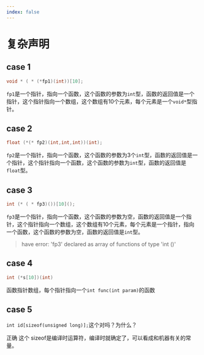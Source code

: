 ```yaml
---
index: false
---
```


# 复杂声明


## case 1

```C++
void * ( * (*fp1)(int))[10];
```

`fp1`是一个指针，指向一个函数，这个函数的参数为`int`型，函数的返回值是一个指针，这个指针指向一个数组，这个数组有10个元素，每个元素是一个`void*`型指针。

## case 2

```C++
float (*(* fp2)(int,int,int))(int);
```

`fp2`是一个指针，指向一个函数，这个函数的参数为3个`int`型，函数的返回值是一个指针，这个指针指向一个函数，这个函数的参数为`int`型，函数的返回值是`float`型。

## case 3

```C++
int (* ( * fp3)())[10]();
```

`fp3`是一个指针，指向一个函数，这个函数的参数为空，函数的返回值是一个指针，这个指针指向一个数组，这个数组有10个元素，每个元素是一个指针，指向一个函数，这个函数的参数为空，函数的返回值是`int`型。
> have error: 'fp3' declared as array of functions of type 'int ()'

## case 4

```c++
int (*s[10])(int)
```

函数指针数组，每个指针指向一个`int func(int param)`的函数

## case 5

`int id[sizeof(unsigned long)];`这个对吗？为什么？

正确 这个 sizeof是编译时运算符，编译时就确定了，可以看成和机器有关的常量。


